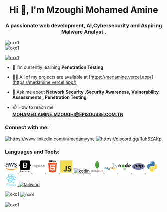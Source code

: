 <h1 align="center">Hi 👋, I'm Mzoughi Mohamed Amine</h1>
<h3 align="center">A passionate web development, AI,Cybersecurity and Aspiring Malware Analyst .</h3>
<img align="right" width="1200" src="https://www.wallpaperflare.com/static/996/314/442/127-1-simple-typography-minimalism-wallpaper.jpg" alt="oxo1" />


<p align="left"> <img src="https://komarev.com/ghpvc/?username=oxo1&label=Profile%20views&color=0e75b6&style=flat" alt="oxo1" /> </p>

<p align="left"> <a href="https://github.com/ryo-ma/github-profile-trophy"><img src="https://github-profile-trophy.vercel.app/?username=oxo1" alt="oxo1" /></a> </p>

- 🌱 I’m currently learning **Penetration Testing**

- 👨‍💻 All of my projects are available at [https://medamine.vercel.app/](https://medamine.vercel.app/)

- 💬 Ask me about **Network Security ,Security Awareness, Vulnerability Assessments , Penetration Testing**

- 📫 How to reach me **MOHAMED.AMINE.MZOUGHI@EPISOUSSE.COM.TN**

<h3 align="left">Connect with me:</h3>
<p align="left">
<a href="https://linkedin.com/in/https://www.linkedin.com/in/medamyyne" target="blank"><img align="center" src="https://raw.githubusercontent.com/rahuldkjain/github-profile-readme-generator/master/src/images/icons/Social/linked-in-alt.svg" alt="https://www.linkedin.com/in/medamyyne" height="30" width="40" /></a>
<a href="https://discord.gg/https://discord.gg/Ruh6ZAKp" target="blank"><img align="center" src="https://raw.githubusercontent.com/rahuldkjain/github-profile-readme-generator/master/src/images/icons/Social/discord.svg" alt="https://discord.gg/Ruh6ZAKp" height="30" width="40" /></a>
</p>

<h3 align="left">Languages and Tools:</h3>
<p align="left"> <a href="https://aws.amazon.com" target="_blank" rel="noreferrer"> <img src="https://raw.githubusercontent.com/devicons/devicon/master/icons/amazonwebservices/amazonwebservices-original-wordmark.svg" alt="aws" width="40" height="40"/> </a> <a href="https://getbootstrap.com" target="_blank" rel="noreferrer"> <img src="https://raw.githubusercontent.com/devicons/devicon/master/icons/bootstrap/bootstrap-plain-wordmark.svg" alt="bootstrap" width="40" height="40"/> </a> <a href="https://expressjs.com" target="_blank" rel="noreferrer"> <img src="https://raw.githubusercontent.com/devicons/devicon/master/icons/express/express-original-wordmark.svg" alt="express" width="40" height="40"/> </a> <a href="https://www.w3.org/html/" target="_blank" rel="noreferrer"> <img src="https://raw.githubusercontent.com/devicons/devicon/master/icons/html5/html5-original-wordmark.svg" alt="html5" width="40" height="40"/> </a> <a href="https://developer.mozilla.org/en-US/docs/Web/JavaScript" target="_blank" rel="noreferrer"> <img src="https://raw.githubusercontent.com/devicons/devicon/master/icons/javascript/javascript-original.svg" alt="javascript" width="40" height="40"/> </a> <a href="https://kotlinlang.org" target="_blank" rel="noreferrer"> <img src="https://www.vectorlogo.zone/logos/kotlinlang/kotlinlang-icon.svg" alt="kotlin" width="40" height="40"/> </a> <a href="https://www.mongodb.com/" target="_blank" rel="noreferrer"> <img src="https://raw.githubusercontent.com/devicons/devicon/master/icons/mongodb/mongodb-original-wordmark.svg" alt="mongodb" width="40" height="40"/> </a> <a href="https://www.mysql.com/" target="_blank" rel="noreferrer"> <img src="https://raw.githubusercontent.com/devicons/devicon/master/icons/mysql/mysql-original-wordmark.svg" alt="mysql" width="40" height="40"/> </a> <a href="https://nodejs.org" target="_blank" rel="noreferrer"> <img src="https://raw.githubusercontent.com/devicons/devicon/master/icons/nodejs/nodejs-original-wordmark.svg" alt="nodejs" width="40" height="40"/> </a> <a href="https://www.php.net" target="_blank" rel="noreferrer"> <img src="https://raw.githubusercontent.com/devicons/devicon/master/icons/php/php-original.svg" alt="php" width="40" height="40"/> </a> <a href="https://www.python.org" target="_blank" rel="noreferrer"> <img src="https://raw.githubusercontent.com/devicons/devicon/master/icons/python/python-original.svg" alt="python" width="40" height="40"/> </a> <a href="https://reactjs.org/" target="_blank" rel="noreferrer"> <img src="https://raw.githubusercontent.com/devicons/devicon/master/icons/react/react-original-wordmark.svg" alt="react" width="40" height="40"/> </a> <a href="https://tailwindcss.com/" target="_blank" rel="noreferrer"> <img src="https://www.vectorlogo.zone/logos/tailwindcss/tailwindcss-icon.svg" alt="tailwind" width="40" height="40"/> </a> </p>

<p><img align="left" src="https://github-readme-stats.vercel.app/api/top-langs?username=oxo1&show_icons=true&locale=en&layout=compact" alt="oxo1" /></p>

<p>&nbsp;<img align="center" src="https://github-readme-stats.vercel.app/api?username=oxo1&show_icons=true&locale=en" alt="oxo1" /></p>

<p><img align="center" src="https://github-readme-streak-stats.herokuapp.com/?user=oxo1&" alt="oxo1" /></p>

